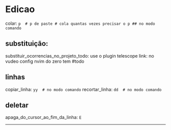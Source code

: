 # Edicao


colar: `p  # p de paste # cola quantas vezes precisar o p ## no modo comando`

## substituição:

substituir_ocorrencias_no_projeto_todo: use o plugin telescope
link: no vudeo config nvim do zero tem #todo

## linhas
copiar_linha: `yy  # no modo comando`
recortar_linha: `dd  # no modo comando`

## deletar
apaga_do_cursor_ao_fim_da_linha: `E`

---




